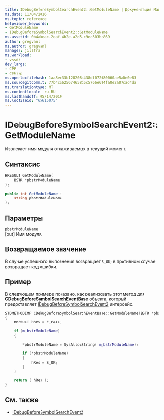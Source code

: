 ```yaml
---
title: IDebugBeforeSymbolSearchEvent2::GetModuleName | Документация Майкрософт
ms.date: 11/04/2016
ms.topic: reference
helpviewer_keywords:
- GetModuleName
- IDebugBeforeSymbolSearchEvent2::GetModuleName
ms.assetid: 0b4abeac-2eaf-4b2e-a2d5-c9ec303bc869
author: gregvanl
ms.author: gregvanl
manager: jillfra
ms.workload:
- vssdk
dev_langs:
- CPP
- CSharp
ms.openlocfilehash: 1aa8ec33b128208a438df072680060ae5a0e0e83
ms.sourcegitcommit: 77b4ca625674658d5c5766e684fa0e2a07cad4da
ms.translationtype: MT
ms.contentlocale: ru-RU
ms.lasthandoff: 05/14/2019
ms.locfileid: "65615075"
---
```

# <a name="idebugbeforesymbolsearchevent2getmodulename"></a>IDebugBeforeSymbolSearchEvent2::GetModuleName
Извлекает имя модуля отлаживаемых в текущий момент.

## <a name="syntax"></a>Синтаксис

```cpp
HRESULT GetModuleName(
    BSTR *pbstrModuleName
);
```

```csharp
public int GetModuleName (
    string pbstrModuleName
);
```

## <a name="parameters"></a>Параметры
`pbstrModuleName`\
[out] Имя модуля.

## <a name="return-value"></a>Возвращаемое значение
В случае успешного выполнения возвращает `S_OK`; в противном случае возвращает код ошибки.

## <a name="example"></a>Пример
В следующем примере показано, как реализовать этот метод для **CDebugBeforeSymbolSearchEventBase** объекта, который предоставляет [IDebugBeforeSymbolSearchEvent2](../../../extensibility/debugger/reference/idebugbeforesymbolsearchevent2.md) интерфейс.

```cpp
STDMETHODIMP CDebugBeforeSymbolSearchEventBase::GetModuleName(BSTR *pbstrModuleName)
{
    HRESULT hRes = E_FAIL;

    if (m_bstrModuleName)
    {

        *pbstrModuleName = SysAllocString( m_bstrModuleName);

        if (*pbstrModuleName)
        {
            hRes = S_OK;
        }
    }

    return ( hRes );
}
```

## <a name="see-also"></a>См. также
- [IDebugBeforeSymbolSearchEvent2](../../../extensibility/debugger/reference/idebugbeforesymbolsearchevent2.md)
